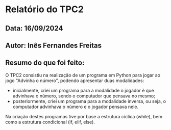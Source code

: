 # Relatório do TPC2
## Data: 16/09/2024
## Autor: Inês Fernandes Freitas

## Resumo do que foi feito:
O TPC2 consistiu na realização de um programa em Python para jogar ao jogo "Advinha o número", podendo apresentar duas modalidades:
* inicialmente, criei um programa para a modalidade o jogador é que advinhava o número, sendo o computador que pensava no mesmo;
* posteriormente, criei um programa para a modalidade inversa, ou seja, o computador advinhava o número e o jogador pensava nele.

Na criação destes programas tive por base a estrutura cíclica (while), bem como a estrutura condicional (if, elif, else).
